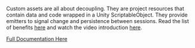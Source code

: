 Custom assets are all about decoupling. They are project resources that contain data and code wrapped in a Unity ScriptableObject. They provide emitters to signal change and persistence between sessions. Read the list of benefits [here](#benefits) and watch the video introduction [here](https://www.youtube.com/watch?v=).

[Full Documentation Here](https://paulmarrington.github.io/Unity-Documentation/CustomAssets/)
